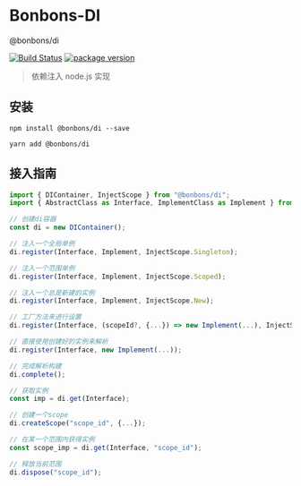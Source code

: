 # Bonbons-DI

@bonbons/di

[![Build Status](https://travis-ci.org/ws-Bonbons/options.svg?branch=master)](https://travis-ci.org/ws-Bonbons/options)
[![package version](https://badge.fury.io/js/%40bonbons%2Fdi.svg)](https://badge.fury.io/js/%40bonbons%2Fdi.svg)

> 依赖注入 node.js 实现

## 安装

```
npm install @bonbons/di --save
```

```
yarn add @bonbons/di
```

## 接入指南

```typescript
import { DIContainer, InjectScope } from "@bonbons/di";
import { AbstractClass as Interface, ImplementClass as Implement } from "your/code";

// 创建di容器
const di = new DIContainer();

// 注入一个全局单例
di.register(Interface, Implement, InjectScope.Singleton);

// 注入一个范围单例
di.register(Interface, Implement, InjectScope.Scoped);

// 注入一个总是新建的实例
di.register(Interface, Implement, InjectScope.New);

// 工厂方法来进行设置
di.register(Interface, (scopeId?, {...}) => new Implement(...), InjectScope.Singleton);

// 直接使用创建好的实例来解析
di.register(Interface, new Implement(...));

// 完成解析构建
di.complete();

// 获取实例
const imp = di.get(Interface);

// 创建一个scope
di.createScope("scope_id", {...});

// 在某一个范围内获得实例
const scope_imp = di.get(Interface, "scope_id");

// 释放当前范围
di.dispose("scope_id");
```
